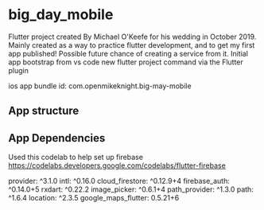 # big_day_mobile

Flutter project created By Michael O'Keefe for his wedding in October 2019. Mainly created as a way to practice flutter development, and to get my first app published! Possible future chance of creating a service from it. Initial app bootstrap from vs code new flutter project command via the Flutter plugin

ios app bundle id: com.openmikeknight.big-may-mobile

## App structure

## App Dependencies

Used this codelab to help set up firebase <https://codelabs.developers.google.com/codelabs/flutter-firebase>

provider: ^3.1.0
intl: ^0.16.0
cloud_firestore: ^0.12.9+4
firebase_auth: ^0.14.0+5
rxdart: ^0.22.2
image_picker: ^0.6.1+4
path_provider: ^1.3.0
path: ^1.6.4
location: ^2.3.5
google_maps_flutter: 0.5.21+6
